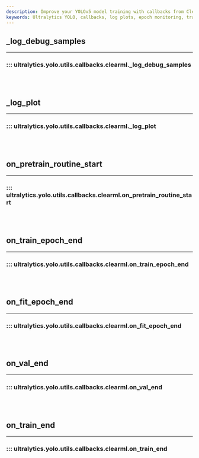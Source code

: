 ```yaml
---
description: Improve your YOLOv5 model training with callbacks from ClearML. Learn about log debug samples, pre-training routines, validation and more.
keywords: Ultralytics YOLO, callbacks, log plots, epoch monitoring, training end events
---
```


## _log_debug_samples
---
### ::: ultralytics.yolo.utils.callbacks.clearml._log_debug_samples
<br><br>

## _log_plot
---
### ::: ultralytics.yolo.utils.callbacks.clearml._log_plot
<br><br>

## on_pretrain_routine_start
---
### ::: ultralytics.yolo.utils.callbacks.clearml.on_pretrain_routine_start
<br><br>

## on_train_epoch_end
---
### ::: ultralytics.yolo.utils.callbacks.clearml.on_train_epoch_end
<br><br>

## on_fit_epoch_end
---
### ::: ultralytics.yolo.utils.callbacks.clearml.on_fit_epoch_end
<br><br>

## on_val_end
---
### ::: ultralytics.yolo.utils.callbacks.clearml.on_val_end
<br><br>

## on_train_end
---
### ::: ultralytics.yolo.utils.callbacks.clearml.on_train_end
<br><br>
